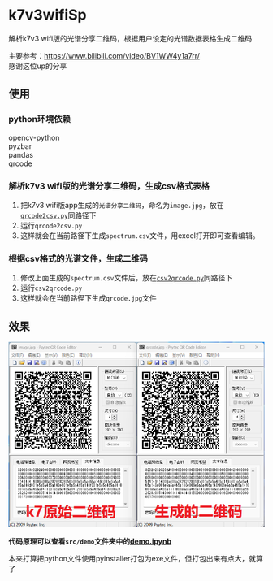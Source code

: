 # k7v3wifiSp
解析k7v3 wifi版的光谱分享二维码，根据用户设定的光谱数据表格生成二维码

主要参考：https://www.bilibili.com/video/BV1WW4y1a7rr/  
感谢这位up的分享
## 使用
### python环境依赖
opencv-python  
pyzbar  
pandas  
qrcode  
### 解析k7v3 wifi版的光谱分享二维码，生成csv格式表格  
1. 把k7v3 wifi版app生成的`光谱分享二维码`，命名为`image.jpg`，放在[`qrcode2csv.py`](src/qrcode2csv.py)同路径下  
2. 运行`qrcode2csv.py`  
3. 这样就会在当前路径下生成`spectrum.csv`文件，用excel打开即可查看编辑。
### 根据csv格式的光谱文件，生成二维码
1. 修改上面生成的`spectrum.csv`文件后，放在[`csv2qrcode.py`](src/csv2qrcode.py)同路径下
2. 运行`csv2qrcode.py`  
3. 这样就会在当前路径下生成`qrcode.jpg`文件

## 效果
![效果](img/company.png)  

**代码原理可以查看`src/demo`文件夹中的[demo.ipynb](src/demo/demo.ipynb)**  

本来打算把python文件使用pyinstaller打包为exe文件，但打包出来有点大，就算了
